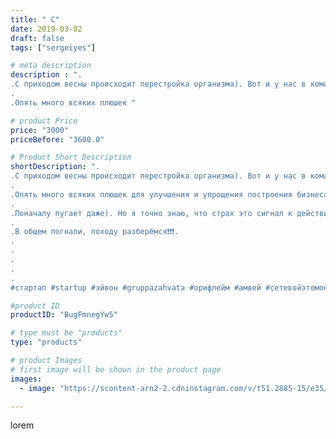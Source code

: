 ```yaml
---
title: " С"
date: 2019-03-02
draft: false
tags: ["sergeiyes"]

# meta description
description : ".
.С приходом весны происходит перестройка организма). Вот и у нас в команде куча всяких изменений. Сто процентов ВЕСНА действует.
.
.Опять много всяких плюшек "

# product Price
price: "3000"
priceBefore: "3600.0"

# Product Short Description
shortDescription: ".
.С приходом весны происходит перестройка организма). Вот и у нас в команде куча всяких изменений. Сто процентов ВЕСНА действует.
.
.Опять много всяких плюшек для улучшения и упрощения построения бизнеса.
.
.Поначалу пугает даже). Но я точно знаю, что страх это сигнал к действию.
.
.В общем погнали, походу разберёмся❗❗❗.
.
.
.
.
.
#стартап #startup #эйвон #gruppazahvata #орифлейм #амвей #сетевойэтомоё #сетевой #миллионер #бизнесбезвложений #млм #сетевойэтомодно #автобонус #сетевоймаркетинг #стильжизни #типичныесетевики #пятигорск #КРЫМ #Севастополь #бизнес #churslabs #sergeystar"

#product ID
productID: "BugFmnegYw5"

# type must be "products"
type: "products"

# product Images
# first image will be shown in the product page
images:
  - image: "https://scontent-arn2-2.cdninstagram.com/v/t51.2885-15/e35/53123380_2307069706284848_6305745641911084632_n.jpg?tp=1&_nc_ht=scontent-arn2-2.cdninstagram.com&_nc_cat=108&_nc_ohc=jApnG4g0NaEAX-qImhQ&ccb=7-4&oh=8d8eda6d7bd903317bf612f4191e67da&oe=6083CAB3&_nc_sid=86f79a&ig_cache_key=MTk5MDYxNTY3OTI1ODE2ODM3Nw%3D%3D.2-ccb7-4"

---
```

lorem
